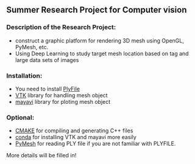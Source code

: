 ## Summer Research Project for Computer vision

### Description of the Research Project:
* construct a graphic platform for rendering 3D mesh using OpenGL, PyMesh, etc.
* Using Deep Learning to study target mesh location based on tag and large data sets of images

### Installation:
* You need to install [PlyFile](https://github.com/dranjan/python-plyfile)
* [VTK](http://www.vtk.org/download/) library for handling mesh object
* [mayavi](http://docs.enthought.com/mayavi/mayavi/) library for ploting mesh object

### Optional:
* [CMAKE](https://cmake.org/) for compiling and generating C++ files
* [conda](https://conda.io/docs/intro.html) for installing VTK and mayavi more easily
* [PyMesh](http://pymesh.readthedocs.io/en/latest/) for reading PLY file if you are not familiar with PLYFILE.  

More details will be filled in!